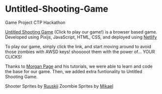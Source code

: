# Untitled-Shooting-Game
Game Project CTP Hackathon

[Untitled Shooting Game](https://untitled-shooting-game.netlify.app/) (Click to play our game!) is a browser based game. Developed using Pixijs, JavaScript, HTML, CSS, and deployed using [Netlify](https://www.netlify.com)

To play our game, simply click the link, and start moving around to avoid those zombies with AWSD keys! shooooot them with the power of... YOUR CLICKS!

Thanks to [Morgan Page](https://www.youtube.com/watch?v=wEnTcuhRByo&list=PLFH4sUznv7T9aWJrqd7MhFZNBi9IwZOxg) and his tutorials, we were able to learn and code the base for our game. Then, we added extra funtionality to Untitled Shooting Game.

Shooter Sprites by [Ruuskii](https://ruuskii.itch.io/)
Zoombie Sprites by [Mikael](https://opengameart.org/users/soluna-software)
